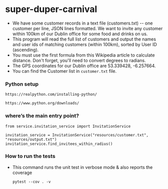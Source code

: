# super-duper-carnival

* We have some customer records in a text file (customers.txt) -- one customer per line, JSON lines formatted. We want to invite any customer within 100km of our Dublin office for some food and drinks on us. 
* This program will read the full list of customers and output the names and user ids of matching customers (within 100km), sorted by User ID (ascending). 
* You must use the first formula from this Wikipedia article to calculate distance. Don't forget, you'll need to convert degrees to radians. 
* The GPS coordinates for our Dublin office are 53.339428, -6.257664. 
* You can find the Customer list in `customer.txt` file.


### Python setup
    https://realpython.com/installing-python/

    https://www.python.org/downloads/

### where’s the main entry point? 
```
from service.invitation_service import InvitationService

invitation_service = InvitationService("resources/customer.txt", "resources/output.txt")
invitation_service.find_invitees_within_radius()

```
### How to run the tests
* This command runs the unit test in verbose mode & also reports the coverage
    ```
    pytest --cov . -v
    ```